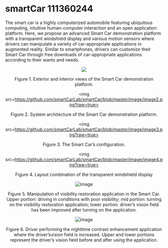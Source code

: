 # smartCar 111360244
The smart car is a highly computerized automobile featuring ubiquitous computing, intuitive human-computer interaction and an open application platform. Here, we propose an advanced Smart Car demonstration platform with a transparent windshield display and various motion sensors where drivers can manipulate a variety of car-appropriate applications in augmented reality. Similar to smartphones, drivers can customize their Smart Car through free downloads of car-appropriate applications according to their wants and needs. 



<div align="center">
<img src=https://github.com/smartCarLab/smartCar/blob/master/image/image1.png?>

Figure 1. Exterior and interior views of the Smart Car demonstration platform.



<img src=https://github.com/smartCarLab/smartCar/blob/master/image/image2.png?raw=true>

Figure 2. System architecture of the Smart Car demonstration platform.



<img src=https://github.com/smartCarLab/smartCar/blob/master/image/image3.png?raw=true>

Figure 3. The Smart Car’s configuration.




<img src=https://github.com/smartCarLab/smartCar/blob/master/image/image4.png?raw=true>

Figure 4. Layout combination of the transparent windshield display




![image](https://github.com/smartCarLab/smartCar/blob/master/image/image5.png?raw=true)

Figure 5. Manipulation of visibility restoration application in the Smart Car. Upper portion:
driving in conditions with poor visibility; mid portion: turning on the visibility restoration application;
lower portion: driver’s vision field has been improved after turning on the application.

![image](https://github.com/smartCarLab/smartCar/blob/master/image/image6.png?raw=true)

Figure 6. Driver performing the nighttime contrast enhancement application where the
driver’svision field is increased. Upper and lower portions represent the driver’s vision field
before and after using the application.
</div>

